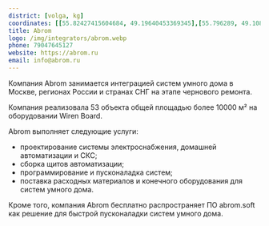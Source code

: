 ```yaml
---
district: [volga, kg]
coordinates: [[55.82427415604684, 49.19640453369345],[55.796289, 49.108795],[56.146224, 47.248783],[42.874621, 74.569762]]
title: Abrom
logo: /img/integrators/abrom.webp
phone: 79047645127
website: https://abrom.ru
email: info@abrom.ru
---
```


Компания Abrom занимается интеграцией систем умного дома в Москве, регионах России и странах СНГ на этапе чернового ремонта.

Компания реализовала 53 объекта общей площадью более 10000 м² на оборудовании Wiren Board.

Abrom выполняет следующие услуги:
- проектирование системы электроснабжения, домашней автоматизации и СКС;
- сборка щитов автоматизации;
- программирование и пусконаладка систем;
- поставка расходных материалов и конечного оборудования для систем умного дома.

Кроме того, компания Abrom бесплатно распространяет ПО abrom.soft как решение для быстрой пусконаладки систем умного дома.

